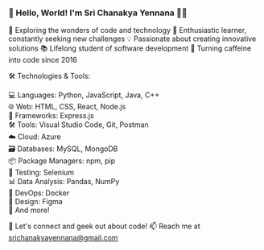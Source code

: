 ### 👋 Hello, World! I'm Sri Chanakya Yennana 👨‍💻

🔭 Exploring the wonders of code and technology
🌱 Enthusiastic learner, constantly seeking new challenges
💡 Passionate about creating innovative solutions
📚 Lifelong student of software development
🚀 Turning caffeine into code since 2016

🛠️ Technologies & Tools:

   💻 Languages: Python, JavaScript, Java, C++ <br/>
   🌐 Web: HTML, CSS, React, Node.js<br/>
   🚀 Frameworks: Express.js<br/>
   🛠️ Tools: Visual Studio Code, Git, Postman<br/>
   ☁️ Cloud: Azure<br/>
   🗃️ Databases: MySQL, MongoDB<br/>
   📦 Package Managers: npm, pip<br/>
   🧪 Testing: Selenium<br/>
   📊 Data Analysis: Pandas, NumPy<br/>
   🌱 DevOps: Docker<br/>
   🎨 Design: Figma<br/>
   🎯 And more!


💬 Let's connect and geek out about code!
📫 Reach me at srichanakyayennana@gmail.com
